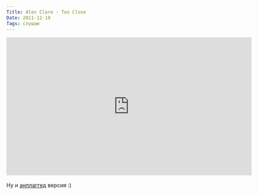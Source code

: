 ```yaml
---
Title: Alex Clare - Too Close
Date: 2011-12-19
Tags: слушаю
---
```


<div class="text"><iframe width="640" height="360" src="http://www.youtube.com/embed/zYXjLbMZFmo?wmode=transparent" frameborder="0" allowfullscreen="allowfullscreen"></iframe><br /><br />
Ну и <a href="http://www.youtube.com/watch?v=OuvdzBt64RQ&amp;feature=related">анплаггед</a> версия :)</div>
